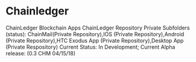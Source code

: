 # Chainledger
ChainLedger Blockchain Apps
ChainLedger Repository Private
Subfolders (status): ChainMail(Private Repository),IOS (Private Repository),Android (Private Repository),HTC Exodus App (Private Repository),Desktop App (Private Respository)
Current Status: In Development;
Current Alpha release: (0.3 CHM 04/15/18)
